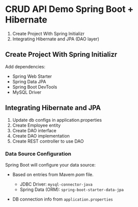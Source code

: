 # CRUD API Demo Spring Boot + Hibernate

1. Create Project With Spring Initializr
2. Integrating Hibernate and JPA (DAO layer)

## Create Project With Spring Initializr

Add dependencies:

* Spring Web Starter
* Spring Data JPA
* Spring Boot DevTools
* MySQL Driver

## Integrating Hibernate and JPA

1. Update db configs in application.properties
2. Create Employee entity
3. Create DAO interface
4. Create DAO implementation
5. Create REST controller to use DAO

### Data Source Configuration

Spring Boot will configure your data source:

* Based on entries from Mavem *pom* file.
  * JDBC Driver: `mysql-connector-java`
  * Spring Data (ORM): `spring-boot-starter-data-jpa`
  
* DB connection info from `application.properties`